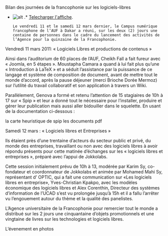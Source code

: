 
 Bilan des journées de la francophonie sur les logiciels-libres
* ![alt](https://raw.github.com/Dakarlug/site-datas/master/datas/reddit.png "") .*  [Telecharger l'affiche](https://raw.github.com/Dakarlug/site-datas/master/datas/Joomla_DakarLug.presentation_latex.LogicielLibreEntreprise.Presentation_Modeles_Economique_Logicilel_Libre.pdf "").
    
      Le vendredi 11 et le samedi 12 mars dernier, le Campus numérique francophone de l’AUF à Dakar a réuni, sur les deux (2) jours une centaine de personnes dans le cadre du lancement des activités de l’Agence pour la quinzaine de la Francophonie. 

Vendredi 11 mars 2011: « Logiciels Libres et productions de contenus » 

Ainsi dans l’auditorium de 60 places de l’AUF, Cheikh Fall a fait fureur avec « Joomla, en 5 étapes ». Moustapha Camara a quand à lui fait plus qu’une « Introduction à LaTeX » et a séduit l’assistance par la puissance de ce langage et système de composition de document, avant de mettre tout le monde d’accord, après la pause déjeuner (merci Brioche Dorée Mermoz) sur l’utilité du travail collaboratif et son application à travers un Wiki.

Parallèlement, Genova a formé et retenu l’attention de 15 stagiaires de 10h à 17 sur « Spip » et leur a donné tout le nécessaire pour l’installer, produire et gérer leur publication mais aussi aller bidouiller dans le squelette. En usant de la documentation ci-dessous :

 la carte heuristique de spip 
les documents pdf



Samedi 12 mars : « Logiciels libres et Entreprises »


Ils étaient près d’une trentaine d’acteurs du secteur public et privé, du monde des entreprises, travaillant ou non avec des logiciels libres à avoir répondu présents pour cette matinée d’échanges sur les « logiciels libres et entreprises », préparé avec l’appui de Jokkolabs. 

Cette session initialement prévu de 10h  à 13, modérée par Karim Sy, co-fondateur et coordonnateur de Jokkolabs et  animée par Mohamed Mahi Sy, représentant d’ OPTIC, qui a fait une communication sur «Les logiciels libres en entreprise», Yves-Christian Kpakpo,  avec les modèles économique des logiciels libres et Alex Corenthin, Directeur des systèmes d’information de l’UCAD s’est vu prolongée jusqu’à 15h et il a fallu l’arrêter vu l’engouement autour du thème et la qualité des panelistes.

L’Agence universitaire de la Francophonie pour remercier tout le monde a distribué sur les 2 jours une cinquantaine d’objets promotionnels et une vingtaine de livres sur les technologies et logiciels libres.



L’évenement en photos


   

    
    
    



    



    



    



    



    



 
    
     